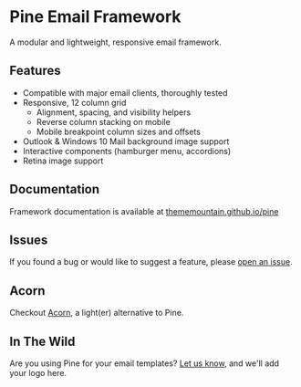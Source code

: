# Pine Email Framework

A modular and lightweight, responsive email framework.

## Features

- Compatible with major email clients, thoroughly tested
- Responsive, 12 column grid
    - Alignment, spacing, and visibility helpers
    - Reverse column stacking on mobile
    - Mobile breakpoint column sizes and offsets
- Outlook & Windows 10 Mail background image support
- Interactive components (hamburger menu, accordions)
- Retina image support

## Documentation

Framework documentation is available at [thememountain.github.io/pine](https://thememountain.github.io/pine/)

## Issues

If you found a bug or would like to suggest a feature, please [open an issue](https://github.com/ThemeMountain/tm-pine/issues).

## Acorn

Checkout [Acorn](https://github.com/ThemeMountain/acorn), a light(er) alternative to Pine.

## In The Wild

Are you using Pine for your email templates? [Let us know](mailto:info@thememountain.com), and we'll add your logo here.
